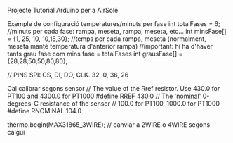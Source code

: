 Projecte Tutorial Arduino per a AirSolé

Exemple de configuració temperatures/minuts per fase
int totalFases = 6;
//minuts per cada fase: rampa, meseta, rampa, meseta, etc...
int minsFase[] = {1, 25, 10, 10,15,30};
//temps per cada rampa, meseta (normalment, meseta manté temperatura d'anterior rampa)
//important: hi ha d'haver tants grau fase com mins fase = totalFases
int grausFase[] = {28,28,50,50,80,80};


// PINS SPI: CS, DI, DO, CLK. 32, 0, 36, 26

Cal calibrar segons sensor
// The value of the Rref resistor. Use 430.0 for PT100 and 4300.0 for PT1000
#define RREF      430.0
// The 'nominal' 0-degrees-C resistance of the sensor
// 100.0 for PT100, 1000.0 for PT1000
#define RNOMINAL  104.0

thermo.begin(MAX31865_3WIRE);  // canviar a 2WIRE o 4WIRE segons calgui